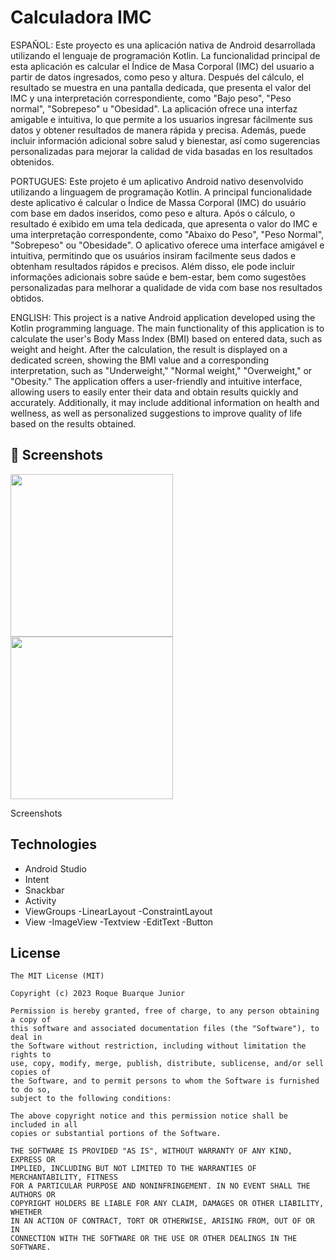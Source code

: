 # Calculadora IMC
ESPAÑOL:
Este proyecto es una aplicación nativa de Android desarrollada utilizando el lenguaje de programación Kotlin. La funcionalidad principal de esta aplicación es calcular el Índice de Masa Corporal (IMC) del usuario a partir de datos ingresados, como peso y altura. Después del cálculo, el resultado se muestra en una pantalla dedicada, que presenta el valor del IMC y una interpretación correspondiente, como "Bajo peso", "Peso normal", "Sobrepeso" u "Obesidad". La aplicación ofrece una interfaz amigable e intuitiva, lo que permite a los usuarios ingresar fácilmente sus datos y obtener resultados de manera rápida y precisa. Además, puede incluir información adicional sobre salud y bienestar, así como sugerencias personalizadas para mejorar la calidad de vida basadas en los resultados obtenidos.


PORTUGUES:
Este projeto é um aplicativo Android nativo desenvolvido utilizando a linguagem de programação Kotlin. A principal funcionalidade deste aplicativo é calcular o Índice de Massa Corporal (IMC) do usuário com base em dados inseridos, como peso e altura. Após o cálculo, o resultado é exibido em uma tela dedicada, que apresenta o valor do IMC e uma interpretação correspondente, como "Abaixo do Peso", "Peso Normal", "Sobrepeso" ou "Obesidade". O aplicativo oferece uma interface amigável e intuitiva, permitindo que os usuários insiram facilmente seus dados e obtenham resultados rápidos e precisos. Além disso, ele pode incluir informações adicionais sobre saúde e bem-estar, bem como sugestões personalizadas para melhorar a qualidade de vida com base nos resultados obtidos.


ENGLISH:
This project is a native Android application developed using the Kotlin programming language. The main functionality of this application is to calculate the user's Body Mass Index (BMI) based on entered data, such as weight and height. After the calculation, the result is displayed on a dedicated screen, showing the BMI value and a corresponding interpretation, such as "Underweight," "Normal weight," "Overweight," or "Obesity." The application offers a user-friendly and intuitive interface, allowing users to easily enter their data and obtain results quickly and accurately. Additionally, it may include additional information on health and wellness, as well as personalized suggestions to improve quality of life based on the results obtained.

## :camera_flash: Screenshots
<!-- You can add more screenshots here if you like -->
<img src="https://github.com/user-attachments/assets/f57e3440-1100-459b-af6d-0b557646929c" width=260/> <img src="https://github.com/user-attachments/assets/88d61378-9020-421a-be12-7d7a70f15e57" width=260/>

Screenshots

## Technologies
- Android Studio
- Intent
- Snackbar
- Activity
- ViewGroups
  -LinearLayout
  -ConstraintLayout
- View
  -ImageView
  -Textview
  -EditText
  -Button    


## License
```
The MIT License (MIT)

Copyright (c) 2023 Roque Buarque Junior

Permission is hereby granted, free of charge, to any person obtaining a copy of
this software and associated documentation files (the "Software"), to deal in
the Software without restriction, including without limitation the rights to
use, copy, modify, merge, publish, distribute, sublicense, and/or sell copies of
the Software, and to permit persons to whom the Software is furnished to do so,
subject to the following conditions:

The above copyright notice and this permission notice shall be included in all
copies or substantial portions of the Software.

THE SOFTWARE IS PROVIDED "AS IS", WITHOUT WARRANTY OF ANY KIND, EXPRESS OR
IMPLIED, INCLUDING BUT NOT LIMITED TO THE WARRANTIES OF MERCHANTABILITY, FITNESS
FOR A PARTICULAR PURPOSE AND NONINFRINGEMENT. IN NO EVENT SHALL THE AUTHORS OR
COPYRIGHT HOLDERS BE LIABLE FOR ANY CLAIM, DAMAGES OR OTHER LIABILITY, WHETHER
IN AN ACTION OF CONTRACT, TORT OR OTHERWISE, ARISING FROM, OUT OF OR IN
CONNECTION WITH THE SOFTWARE OR THE USE OR OTHER DEALINGS IN THE SOFTWARE.
```
